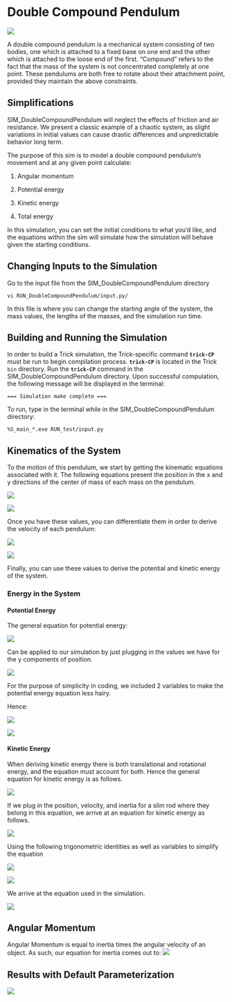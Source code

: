 # Double Compound Pendulum 


![](images/Picture1_DoubleCompoundPendulumSketch.png) 


A double compound pendulum is a mechanical system consisting of two bodies, one which is attached to a fixed base on one end and the other which is attached to the loose end of the first. “Compound” refers to the fact that the mass of the system is not concentrated completely at one point. These pendulums are both free to rotate about their attachment point, provided they maintain the above constraints. 


## Simplifications 

SIM_DoubleCompoundPendulum will neglect the effects of friction and air resistance. We present a classic example of a chaotic system, as slight variations in initial values can cause drastic differences and unpredictable behavior long term. 

The purpose of this sim is to model a double compound pendulum’s movement and at any given point calculate: 


1.  Angular momentum 

2.  Potential energy 

3.  Kinetic energy 

4.  Total energy 

In this simulation, you can set the initial conditions to what you’d like, and the equations within the sim will simulate how the simulation will behave given the starting conditions. 

## Changing Inputs to the Simulation 

Go to the input file from the SIM_DoubleCompoundPendulum directory 


    vi RUN_DoubleCompoundPendulum/input.py/ 


In this file is where you can change the starting angle of the system, the mass values, the lengths of the masses, and the simulation run time.



## Building and Running the Simulation 

In order to build a Trick simulation, the Trick-specific command **`trick-CP`** must be run to begin compilation process. **`trick-CP`** is located in the Trick `bin` directory. Run the **`trick-CP`** command in the SIM_DoubleCompoundPendulum directory. Upon successful compulation, the following message will be displayed in the terminal: 


    === Simulation make complete === 
To run, type in the terminal while in the SIM_DoubleCompoundPendulum directory: 

    %S_main_*.exe RUN_test/input.py 


## Kinematics of the System

To  the motion of this pendulum, we start by getting the kinematic equations associated with it. The following equations present the position in the x and y directions of the center of mass of each mass on the pendulum. 


![](images/Picture2_FirstSetofPositionEquations.png) 

![](images/Picture3_SecondSetofPositionEquations.png) 


Once you have these values, you can differentiate them in order to derive the velocity of each pendulum: 


![](images/Picture4_FirstsetofVelocityEquations.png) 

![](images/Picture5_SecondsetofVelocityEquations.png) 


Finally, you can use these values to derive the potential and kinetic energy of the system. 

### Energy in the System 

#### Potential Energy 

The general equation for potential energy: 


![](images/Picture6_GeneralPotentialEnergyEquation.png) 


Can be applied to our simulation by just plugging in the values we have for the y components of position. 


![](images/Picture7_PotentialEnergywithvariablespluggedin.png) 


For the purpose of simplicity in coding, we included 2 variables to make the potential energy equation less hairy. 


Hence: 

![](images/Picture8_Mu1andMu2.png) 

![](images/Picture9_FinalpotentialenergyEquation) 


#### Kinetic Energy 

When deriving kinetic energy there is both translational and rotational energy, and the equation must account for both. Hence the general equation for kinetic energy is as follows. 


![](images/Picture10_GeneralKineticEnergyEquation.png) 


If we plug in the position, velocity, and inertia for a slim rod where they belong in this equation, we arrive at an equation for kinetic energy as follows. 


![](images/Picture11_KineticEnergywithvariablespluggedin.png) 


Using the following trigonometric identities as well as variables to simplify the equation 


![](images/Picture12_TrigonometricIdentities.png) 

![](images/Picture13_J1andJ2andJ3.png) 

We arrive at the equation used in the simulation. 

![](images/Picture14_FinalkineticEnergyEquation.png) 

## Angular Momentum 
Angular Momentum is equal to inertia times the angular velocity of an object. As such, our equation for inertia comes out to:
![](images/Picture15_AngularMomentumFormula.png)

## Results with Default Parameterization
![](images/Picture16_Graphs.png)

